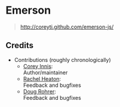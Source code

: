 # Emerson

  > <http://coreyti.github.com/emerson-js/>

## Credits

  * Contributions (roughly chronologically)
    * [Corey Innis](http://github.com/coreyti):<br/>
      Author/maintainer
    * [Rachel Heaton](https://github.com/rheaton):<br/>
      Feedback and bugfixes
    * [Doug Rohrer](https://github.com/JeetKunDoug):<br/>
      Feedback and bugfixes
